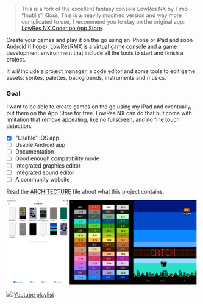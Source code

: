 > This is a fork of the excellent fantasy console LowRes NX by Timo "Inutilis" Kloss.
> This is a heavily modified version and way more complicated to use, I recommend you to stay on the original app: [LowRes NX Coder on App Store](https://apps.apple.com/app/lowres-nx-coder/id1318884577).

Create your games and play it on the go using an iPhone or iPad and soon Android (I hope). LowResRMX is a virtual game console and a game development environment that include all the tools to start and finish a project.

It _will_ include a project manager, a code editor and some tools to edit game assets: sprites, palettes, backgrounds, instruments and musics.

### Goal

I want to be able to create games on the go using my iPad and eventually, put them on the App Store for free. LowRes NX can do that but come with limitation that remove appealing, like no fullscreen, and no fine touch detection.

- [x] "Usable" iOS app
- [ ] Usable Android app
- [ ] Documentation
- [ ] Good enough compatibility mode
- [ ] Integrated graphics editor
- [ ] Integrated sound editor
- [ ] A community website

Read the [ARCHITECTURE](ARCHITECTURE.md) file about what this project contains.

<img alt="Programs list of the iOs App" src=".github/screenshot/01_my_programs.jpg" width="33%" height="auto"><img alt="Famicube color palette" src=".github/screenshot/02_colors.jpg" width="33%" height="auto"><img alt="WIP Kaboom remake" src=".github/screenshot/03_revasion.jpg" width="33%" height="auto">

<img src="https://github.com/moechofe/LowResRMX/assets/79093/59453f11-9f97-4883-8c18-e16069ebfd65" height="14rem" width="auto"> [Youtube playlist](https://www.youtube.com/playlist?list=PLtmKVaz_2Cxe6pG7VbQfw5drkJsSpV3C6)


